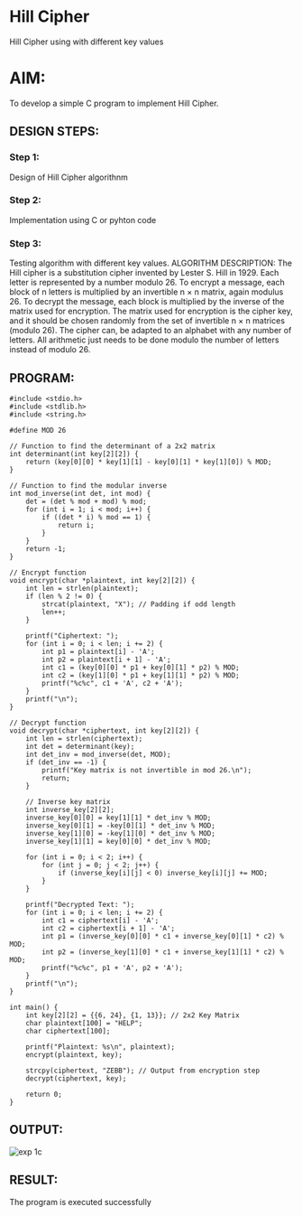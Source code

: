 # Hill Cipher
Hill Cipher using with different key values

# AIM:

To develop a simple C program to implement Hill Cipher.

## DESIGN STEPS:

### Step 1:

Design of Hill Cipher algorithnm 

### Step 2:

Implementation using C or pyhton code

### Step 3:

Testing algorithm with different key values. 
ALGORITHM DESCRIPTION:
The Hill cipher is a substitution cipher invented by Lester S. Hill in 1929. Each letter is represented by a number modulo 26. To encrypt a message, each block of n letters is multiplied by an invertible n × n matrix, again modulus 26.
To decrypt the message, each block is multiplied by the inverse of the matrix used for encryption. The matrix used for encryption is the cipher key, and it should be chosen randomly from the set of invertible n × n matrices (modulo 26).
The cipher can, be adapted to an alphabet with any number of letters. All arithmetic just needs to be done modulo the number of letters instead of modulo 26.


## PROGRAM:
```
#include <stdio.h>
#include <stdlib.h>
#include <string.h>

#define MOD 26

// Function to find the determinant of a 2x2 matrix
int determinant(int key[2][2]) {
    return (key[0][0] * key[1][1] - key[0][1] * key[1][0]) % MOD;
}

// Function to find the modular inverse
int mod_inverse(int det, int mod) {
    det = (det % mod + mod) % mod;
    for (int i = 1; i < mod; i++) {
        if ((det * i) % mod == 1) {
            return i;
        }
    }
    return -1;
}

// Encrypt function
void encrypt(char *plaintext, int key[2][2]) {
    int len = strlen(plaintext);
    if (len % 2 != 0) {
        strcat(plaintext, "X"); // Padding if odd length
        len++;
    }
    
    printf("Ciphertext: ");
    for (int i = 0; i < len; i += 2) {
        int p1 = plaintext[i] - 'A';
        int p2 = plaintext[i + 1] - 'A';
        int c1 = (key[0][0] * p1 + key[0][1] * p2) % MOD;
        int c2 = (key[1][0] * p1 + key[1][1] * p2) % MOD;
        printf("%c%c", c1 + 'A', c2 + 'A');
    }
    printf("\n");
}

// Decrypt function
void decrypt(char *ciphertext, int key[2][2]) {
    int len = strlen(ciphertext);
    int det = determinant(key);
    int det_inv = mod_inverse(det, MOD);
    if (det_inv == -1) {
        printf("Key matrix is not invertible in mod 26.\n");
        return;
    }
    
    // Inverse key matrix
    int inverse_key[2][2];
    inverse_key[0][0] = key[1][1] * det_inv % MOD;
    inverse_key[0][1] = -key[0][1] * det_inv % MOD;
    inverse_key[1][0] = -key[1][0] * det_inv % MOD;
    inverse_key[1][1] = key[0][0] * det_inv % MOD;
    
    for (int i = 0; i < 2; i++) {
        for (int j = 0; j < 2; j++) {
            if (inverse_key[i][j] < 0) inverse_key[i][j] += MOD;
        }
    }
    
    printf("Decrypted Text: ");
    for (int i = 0; i < len; i += 2) {
        int c1 = ciphertext[i] - 'A';
        int c2 = ciphertext[i + 1] - 'A';
        int p1 = (inverse_key[0][0] * c1 + inverse_key[0][1] * c2) % MOD;
        int p2 = (inverse_key[1][0] * c1 + inverse_key[1][1] * c2) % MOD;
        printf("%c%c", p1 + 'A', p2 + 'A');
    }
    printf("\n");
}

int main() {
    int key[2][2] = {{6, 24}, {1, 13}}; // 2x2 Key Matrix
    char plaintext[100] = "HELP";
    char ciphertext[100];
    
    printf("Plaintext: %s\n", plaintext);
    encrypt(plaintext, key);
    
    strcpy(ciphertext, "ZEBB"); // Output from encryption step
    decrypt(ciphertext, key);
    
    return 0;
}
```


## OUTPUT:

![exp 1c](https://github.com/user-attachments/assets/9de441c7-c4da-4edb-89fd-459ca35b09db)


## RESULT:
The program is executed successfully



